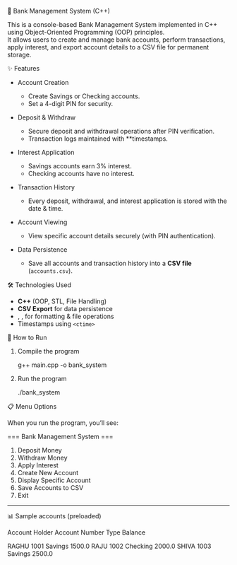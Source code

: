 🏦 Bank Management System (C++)

This is a console-based Bank Management System implemented in C++ using Object-Oriented Programming (OOP) principles.  
It allows users to create and manage bank accounts, perform transactions, apply interest, and export account details to a CSV file for permanent storage.



✨ Features

- Account Creation
  - Create Savings or Checking accounts.
  - Set a 4-digit PIN for security.

- Deposit & Withdraw
  - Secure deposit and withdrawal operations after PIN verification.
  - Transaction logs maintained with **timestamps.

- Interest Application
  - Savings accounts earn 3% interest.
  - Checking accounts have no interest.

- Transaction History
  - Every deposit, withdrawal, and interest application is stored with the date & time.

- Account Viewing
  - View specific account details securely (with PIN authentication).

- Data Persistence
  - Save all accounts and transaction history into a **CSV file** (`accounts.csv`).



🛠️ Technologies Used
- **C++** (OOP, STL, File Handling)
- **CSV Export** for data persistence
- <iomanip>, <fstream>, <sstream> for formatting & file operations
- Timestamps using `<ctime>`



🚀 How to Run

1. Compile the program

   g++ main.cpp -o bank_system

2. Run the program

   ./bank_system



📋 Menu Options

When you run the program, you’ll see:

=== Bank Management System ===
1. Deposit Money
2. Withdraw Money
3. Apply Interest
4. Create New Account
5. Display Specific Account
6. Save Accounts to CSV
7. Exit


---

📊 Sample accounts (preloaded)

Account Holder	Account Number	Type	Balance

RAGHU	1001	Savings	1500.0
RAJU	1002	Checking	2000.0
SHIVA	1003	Savings	2500.0


